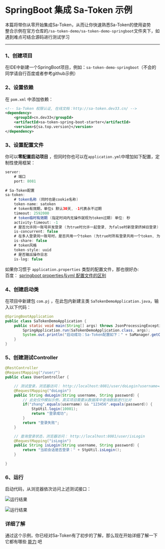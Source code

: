 # SpringBoot 集成 Sa-Token 示例

本篇将带你从零开始集成Sa-Token，从而让你快速熟悉Sa-Token的使用姿势 <br>
整合示例在官方仓库的`/sa-token-demo/sa-token-demo-springboot`文件夹下，如遇到难点可结合源码进行测试学习

---

### 1、创建项目
在IDE中新建一个SpringBoot项目，例如：`sa-token-demo-springboot`（不会的同学请自行百度或者参考github示例）


### 2、设置依赖
在 `pom.xml` 中添加依赖：

``` xml 
<!-- Sa-Token 权限认证, 在线文档：http://sa-token.dev33.cn/ -->
<dependency>
	<groupId>cn.dev33</groupId>
	<artifactId>sa-token-spring-boot-starter</artifactId>
	<version>${sa.top.version}</version>
</dependency>
```


### 3、设置配置文件
你可以**零配置启动项目** ，但同时你也可以在`application.yml`中增加如下配置，定制性使用框架：

``` java
server:
	# 端口
    port: 8081
	
# Sa-Token配置
sa-token: 
	# token名称 (同时也是cookie名称)
	token-name: satoken
	# token有效期，单位s 默认30天, -1代表永不过期 
	timeout: 2592000
	# token临时有效期 (指定时间内无操作就视为token过期) 单位: 秒
	activity-timeout: -1
	# 是否允许同一账号并发登录 (为true时允许一起登录, 为false时新登录挤掉旧登录) 
	is-concurrent: false
	# 在多人登录同一账号时，是否共用一个token (为true时所有登录共用一个token, 为false时每次登录新建一个token) 
	is-share: false
	# token风格
	token-style: uuid
	# 是否输出操作日志 
	is-log: false
```

如果你习惯于 `application.properties` 类型的配置文件，那也很好办:  <br> 
百度： [springboot properties与yml 配置文件的区别](https://www.baidu.com/s?ie=UTF-8&wd=springboot%20properties%E4%B8%8Eyml%20%E9%85%8D%E7%BD%AE%E6%96%87%E4%BB%B6%E7%9A%84%E5%8C%BA%E5%88%AB)


### 4、创建启动类
在项目中新建包 `com.pj` ，在此包内新建主类 `SaTokenDemoApplication.java`，输入以下代码：

``` java
@SpringBootApplication
public class SaTokenDemoApplication {
	public static void main(String[] args) throws JsonProcessingException {
		SpringApplication.run(SaTokenDemoApplication.class, args);
		System.out.println("启动成功：Sa-Token配置如下：" + SaManager.getConfig());
	}
}
```

### 5、创建测试Controller
``` java
@RestController
@RequestMapping("/user/")
public class UserController {

	// 测试登录，浏览器访问： http://localhost:8081/user/doLogin?username=zhang&password=123456
	@RequestMapping("doLogin")
	public String doLogin(String username, String password) {
		// 此处仅作模拟示例，真实项目需要从数据库中查询数据进行比对 
		if("zhang".equals(username) && "123456".equals(password)) {
			StpUtil.login(10001);
			return "登录成功";
		}
		return "登录失败";
	}

	// 查询登录状态，浏览器访问： http://localhost:8081/user/isLogin
	@RequestMapping("isLogin")
	public String isLogin(String username, String password) {
		return "当前会话是否登录：" + StpUtil.isLogin();
	}
	
}
```

### 6、运行
启动代码，从浏览器依次访问上述测试接口：

![运行结果](https://oss.dev33.cn/sa-token/doc/test-do-login.png)

![运行结果](https://oss.dev33.cn/sa-token/doc/test-is-login.png)

<!-- 
### 普通Spring环境
普通spring环境与springboot环境大体无异，只不过需要在项目根目录手动创建配置文件`sa-token.properties`来完成配置 
-->


### 详细了解
通过这个示例，你已经对Sa-Token有了初步的了解，那么现在开始详细了解一下它都有哪些 [能力](/use/login-auth) 吧







